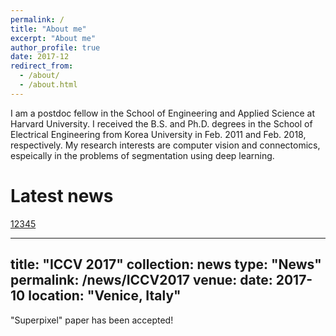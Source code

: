 ```yaml
---
permalink: /
title: "About me"
excerpt: "About me"
author_profile: true
date: 2017-12
redirect_from: 
  - /about/
  - /about.html
---
```


I am a postdoc fellow in the School of Engineering and Applied Science at Harvard University. I received the B.S. and Ph.D. degrees in the School of Electrical Engineering from Korea University in Feb. 2011 and Feb. 2018, respectively. My research interests are computer vision and connectomics, espeically in the problems of segmentation using deep learning.

Latest news
======

[12345](/talks/)


---
title: "ICCV 2017"
collection: news
type: "News"
permalink: /news/ICCV2017
venue: 
date: 2017-10
location: "Venice, Italy"
---

"Superpixel" paper has been accepted!
